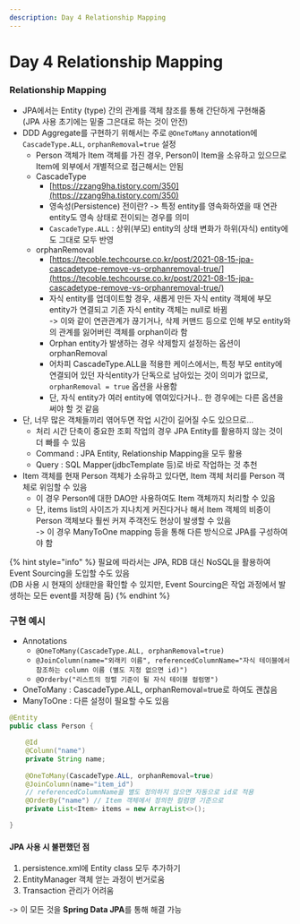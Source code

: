 ```yaml
---
description: Day 4 Relationship Mapping
---
```


# Day 4 Relationship Mapping

### Relationship Mapping

* JPA에서는 Entity (type) 간의 관계를 객체 참조를 통해 간단하게 구현해줌\
  (JPA 사용 초기에는 밑줄 그은대로 하는 것이 안전)
* DDD Aggregate를 구현하기 위해서는  주로 `@OneToMany` annotation에 `CascadeType.ALL`, `orphanRemoval=true` 설정
  * Person 객체가 Item 객체를 가진 경우, Person이 Item을 소유하고 있으므로 Item에 외부에서 개별적으로 접근해서는 안됨
  * CascadeType
    * [https://zzang9ha.tistory.com/350](https://zzang9ha.tistory.com/350)
    * 영속성(Persistence) 전이란? -> 특정 entity를 영속화하였을 때 연관 entity도 영속 상태로 전이되는 경우를 의미
    * `CascadeType.ALL` : 상위(부모) entity의 상태 변화가 하위(자식) entity에도 그대로 모두 반영
  * orphanRemoval
    * [https://tecoble.techcourse.co.kr/post/2021-08-15-jpa-cascadetype-remove-vs-orphanremoval-true/](https://tecoble.techcourse.co.kr/post/2021-08-15-jpa-cascadetype-remove-vs-orphanremoval-true/)
    * 자식 entity를 업데이트할 경우, 새롭게 만든 자식 entity 객체에 부모 entity가 연결되고 기존 자식 entity 객체는 null로 바뀜\
      \-> 이와 같이 연관관계가 끊기거나, 삭제  커맨드 등으로 인해 부모 entity와의 관계를 잃어버린 객체를 orphan이라 함
    * Orphan entity가 발생하는 경우 삭제할지 설정하는 옵션이 orphanRemoval
    * 어차피 CascadeType.ALL을 적용한 케이스에서는, 특정 부모 entity에 연결되어 있던 자식entity가 단독으로 남아있는 것이 의미가 없므로, `orphanRemoval = true` 옵션을 사용함
    * 단, 자식 entity가 여러 entity에 엮여있다거나.. 한 경우에는 다른 옵션을 써야 할 것 같음
* 단, 너무 많은 객체들끼리 엮어두면 작업 시간이 길어질 수도 있으므로...
  * 처리 시간 단축이 중요한 조회 작업의 경우 JPA Entity를 활용하지 않는 것이 더 빠를 수 있음
  * Command : JPA Entity, Relationship Mapping을 모두 활용
  * Query : SQL Mapper(jdbcTemplate 등)로 바로 작업하는 것 추천
* Item 객체를 현재 Person 객체가 소유하고 있다면, Item 객체 처리를 Person 객체로 위임할 수 있음
  * 이 경우 Person에 대한 DAO만 사용하여도 Item 객체까지 처리할 수 있음
  * 단, items list의 사이즈가 지나치게 커진다거나 해서 Item 객체의 비중이 Person 객체보다 훨씬 커져 주객전도 현상이 발생할 수 있음\
    \-> 이 경우 ManyToOne mapping 등을 통해 다른 방식으로 JPA를 구성하여야 함

{% hint style="info" %}
필요에 따라서는 JPA, RDB 대신 NoSQL을 활용하여 Event Sourcing을 도입할 수도 있음\
(DB 사용 시 현재의 상태만을 확인할 수 있지만, Event Sourcing은 작업 과정에서 발생하는 모든 event를 저장해 둠)
{% endhint %}

### 구현 예시

* Annotations
  * `@OneToMany(CascadeType.ALL, orphanRemoval=true)`
  * `@JoinColumn(name="외래키 이름", referencedColumnName="자식 테이블에서 참조하는 column 이름 (별도 지정 없으면 id)")`
  * `@Orderby("리스트의 정렬 기준이 될 자식 테이블 컬럼명")`
* OneToMany : CascadeType.ALL, orphanRemoval=true로 하여도 괜찮음
* ManyToOne : 다른 설정이 필요할 수도 있음

```java
@Entity
public class Person {

    @Id
    @Column("name")
    private String name;
    
    @OneToMany(CascadeType.ALL, orphanRemoval=true)
    @JoinColumn(name="item_id")
    // referencedColumnName을 별도 정의하지 않으면 자동으로 id로 적용
    @OrderBy("name") // Item 객체에서 정의한 컬럼명 기준으로
    private List<Item> items = new ArrayList<>();

}
```

#### JPA 사용 시 불편했던 점

1. persistence.xml에 Entity class 모두 추가하기
2. EntityManager 객체 얻는 과정이 번거로움
3. Transaction 관리가 어려움

\->  이 모든 것을 **Spring Data JPA**를 통해 해결 가능

